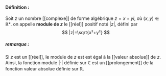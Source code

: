 #### Définition :
Soit $z$ un nombre [[complexe]] de forme algébrique $z=x+yi$, où $(x,y)\in\mathbb R²$.
on appelle **module de $z$** le [[réel]] positif noté $|z|$, défini par 
$$
|z|=\sqrt{x²+y²}
$$
##### remarque :
Si $z$ est un [[réel]], le module de $z$ est est égal à la [[valeur absolue]] de $z$. 
Ainsi, la fonction module $|\cdot|$ définie sur $\mathbb C$ est un [[prolongement]] de la fonction valeur absolue définie sur $\mathbb R$.

